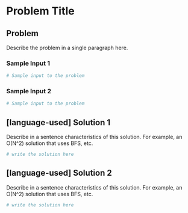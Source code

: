 # Problem Title

## Problem
Describe the problem in a single paragraph here.

### Sample Input 1
```python
# Sample input to the problem
```

### Sample Input 2
```python
# Sample input to the problem
```

## [language-used] Solution 1
Describe in a sentence characteristics of this solution. For example, an O(N^2) solution that uses BFS, etc.
```python
# write the solution here
```

## [language-used] Solution 2
Describe in a sentence characteristics of this solution. For example, an O(N^2) solution that uses BFS, etc.
```python
# write the solution here
```